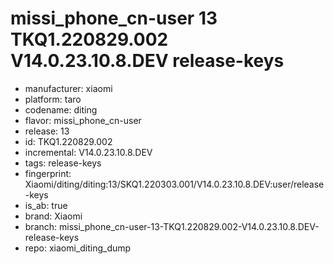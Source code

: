 # missi_phone_cn-user 13 TKQ1.220829.002 V14.0.23.10.8.DEV release-keys
- manufacturer: xiaomi
- platform: taro
- codename: diting
- flavor: missi_phone_cn-user
- release: 13
- id: TKQ1.220829.002
- incremental: V14.0.23.10.8.DEV
- tags: release-keys
- fingerprint: Xiaomi/diting/diting:13/SKQ1.220303.001/V14.0.23.10.8.DEV:user/release-keys
- is_ab: true
- brand: Xiaomi
- branch: missi_phone_cn-user-13-TKQ1.220829.002-V14.0.23.10.8.DEV-release-keys
- repo: xiaomi_diting_dump
